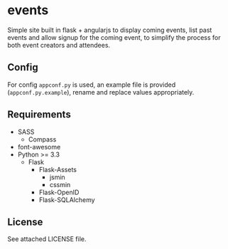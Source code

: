 events
======

Simple site built in flask + angularjs to display coming events, list past events and allow signup for the coming event, to simplify the process for both event creators and attendees.

Config
---------------
For config `appconf.py` is used, an example file is provided (`appconf.py.example`), rename and replace values appropriately.

Requirements
---------------
* SASS
  * Compass
* font-awesome
* Python >= 3.3
  * Flask
	* Flask-Assets
      * jsmin
	  * cssmin
    * Flask-OpenID
    * Flask-SQLAlchemy

License
---------------
See attached LICENSE file.
